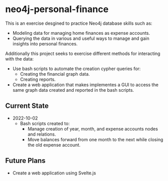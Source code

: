 # neo4j-personal-finance
This is an exercise desgined to practice Neo4j database skills such as:
- Modeling data for managing home finances as expense accounts.
- Querying the data in various and useful ways to manage and gain insights into personal finances.

Additionally this project seeks to exercise different methods for interacting with the data:
- Use bash scripts to automate the creation cypher queries for:
  - Creating the financial graph data.
  - Creating reports.
- Create a web application that makes implementes a GUI to access the same graph data created and reported in the bash scripts.


## Current State
- 2022-10-02
  - Bash scripts created to:
    - Manage creation of year, month, and expense accounts nodes and relations.
    - Move balances forward from one month to the next while closing the old expense account.

## Future Plans
- Create a web application using Svelte.js

